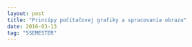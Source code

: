 ```yaml
---
layout: post
title: "Princípy počítačovej grafiky a spracovania obrazu"
date: 2016-03-13
tag: "5SEMESTER"
---
```

